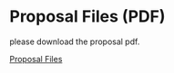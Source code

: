 # Proposal Files (PDF)

please download the proposal pdf.

[Proposal Files](https://github.com/jinyaolin/devart-template/blob/master/project_posts/introduction.pdf?raw=true "Proposal")


